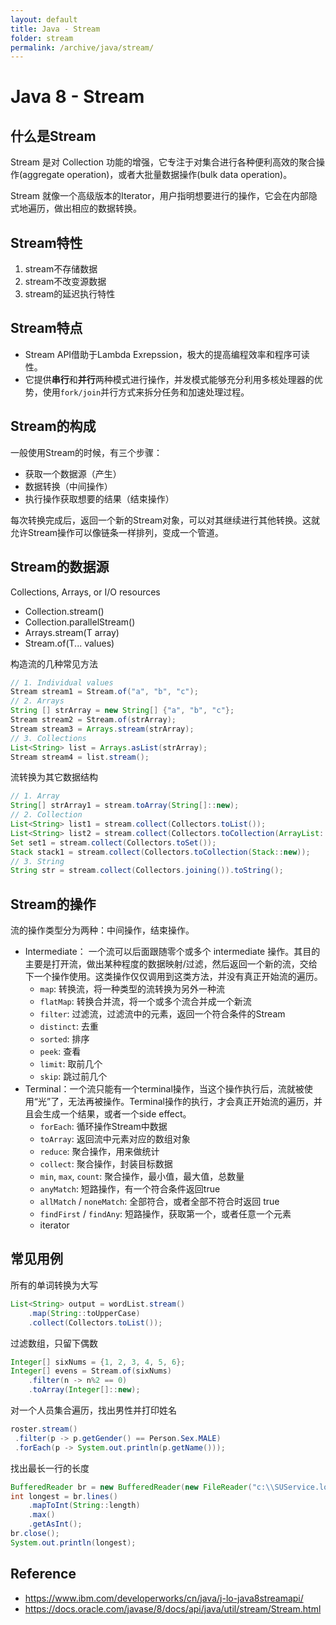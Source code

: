 ```yaml
---
layout: default
title: Java - Stream
folder: stream
permalink: /archive/java/stream/
---
```


# Java 8 - Stream

## 什么是Stream

Stream 是对 Collection 功能的增强，它专注于对集合进行各种便利高效的聚合操作(aggregate operation)，或者大批量数据操作(bulk data operation)。

Stream 就像一个高级版本的Iterator，用户指明想要进行的操作，它会在内部隐式地遍历，做出相应的数据转换。

## Stream特性

1. stream不存储数据
2. stream不改变源数据
3. stream的延迟执行特性

## Stream特点

- Stream API借助于Lambda Exrepssion，极大的提高编程效率和程序可读性。
- 它提供**串行**和**并行**两种模式进行操作，并发模式能够充分利用多核处理器的优势，使用`fork/join`并行方式来拆分任务和加速处理过程。

## Stream的构成

一般使用Stream的时候，有三个步骤：

- 获取一个数据源（产生）
- 数据转换（中间操作）
- 执行操作获取想要的结果（结束操作）

每次转换完成后，返回一个新的Stream对象，可以对其继续进行其他转换。这就允许Stream操作可以像链条一样排列，变成一个管道。

## Stream的数据源

Collections, Arrays, or I/O resources
- Collection.stream()
- Collection.parallelStream()
- Arrays.stream(T array)
- Stream.of(T... values)

构造流的几种常见方法
~~~ java
// 1. Individual values
Stream stream1 = Stream.of("a", "b", "c");
// 2. Arrays
String [] strArray = new String[] {"a", "b", "c"};
Stream stream2 = Stream.of(strArray);
Stream stream3 = Arrays.stream(strArray);
// 3. Collections
List<String> list = Arrays.asList(strArray);
Stream stream4 = list.stream();
~~~

流转换为其它数据结构
~~~ java
// 1. Array
String[] strArray1 = stream.toArray(String[]::new);
// 2. Collection
List<String> list1 = stream.collect(Collectors.toList());
List<String> list2 = stream.collect(Collectors.toCollection(ArrayList::new));
Set set1 = stream.collect(Collectors.toSet());
Stack stack1 = stream.collect(Collectors.toCollection(Stack::new));
// 3. String
String str = stream.collect(Collectors.joining()).toString();
~~~

## Stream的操作

流的操作类型分为两种：中间操作，结束操作。
- Intermediate： 一个流可以后面跟随零个或多个 intermediate 操作。其目的主要是打开流，做出某种程度的数据映射/过滤，然后返回一个新的流，交给下一个操作使用。这类操作仅仅调用到这类方法，并没有真正开始流的遍历。
  - `map`: 转换流，将一种类型的流转换为另外一种流
  - `flatMap`: 转换合并流，将一个或多个流合并成一个新流
  - `filter`: 过滤流，过滤流中的元素，返回一个符合条件的Stream
  - `distinct`: 去重
  - `sorted`: 排序
  - `peek`: 查看
  - `limit`: 取前几个 
  - `skip`: 跳过前几个
- Terminal：一个流只能有一个terminal操作，当这个操作执行后，流就被使用“光”了，无法再被操作。Terminal操作的执行，才会真正开始流的遍历，并且会生成一个结果，或者一个side effect。
  - `forEach`: 循环操作Stream中数据
  - `toArray`: 返回流中元素对应的数组对象
  - `reduce`: 聚合操作，用来做统计
  - `collect`: 聚合操作，封装目标数据
  - `min`, `max`, `count`: 聚合操作，最小值，最大值，总数量
  - `anyMatch`: 短路操作，有一个符合条件返回true
  - `allMatch` / `noneMatch`: 全部符合，或者全部不符合时返回 true
  - `findFirst` / `findAny`: 短路操作，获取第一个，或者任意一个元素
  - iterator

## 常见用例

所有的单词转换为大写
~~~ java
List<String> output = wordList.stream()
	.map(String::toUpperCase)
	.collect(Collectors.toList());
~~~

过滤数组，只留下偶数
~~~ java
Integer[] sixNums = {1, 2, 3, 4, 5, 6};
Integer[] evens = Stream.of(sixNums)
	.filter(n -> n%2 == 0)
	.toArray(Integer[]::new);
~~~


对一个人员集合遍历，找出男性并打印姓名
~~~ java
roster.stream()
 .filter(p -> p.getGender() == Person.Sex.MALE)
 .forEach(p -> System.out.println(p.getName()));
~~~

找出最长一行的长度
~~~ java
BufferedReader br = new BufferedReader(new FileReader("c:\\SUService.log"));
int longest = br.lines()
	.mapToInt(String::length)
	.max()
	.getAsInt();
br.close();
System.out.println(longest);
~~~

## Reference

- <https://www.ibm.com/developerworks/cn/java/j-lo-java8streamapi/>
- <https://docs.oracle.com/javase/8/docs/api/java/util/stream/Stream.html>
